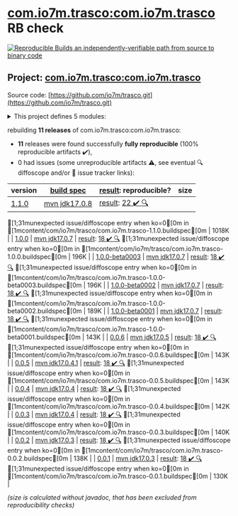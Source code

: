 [com.io7m.trasco:com.io7m.trasco](https://central.sonatype.com/artifact/com.io7m.trasco/com.io7m.trasco/1.1.0/versions) RB check
=======

[![Reproducible Builds](https://reproducible-builds.org/images/logos/rb.svg) an independently-verifiable path from source to binary code](https://reproducible-builds.org/)

## Project: [com.io7m.trasco:com.io7m.trasco](https://central.sonatype.com/artifact/com.io7m.trasco/com.io7m.trasco/1.1.0/versions)

Source code: [https://github.com/io7m/trasco.git](https://github.com/io7m/trasco.git)

<details><summary>This project defines 5 modules:</summary>

* [com.io7m.trasco:com.io7m.trasco](https://central.sonatype.com/artifact/com.io7m.trasco/com.io7m.trasco/1.1.0)
* [com.io7m.trasco:com.io7m.trasco.api](https://central.sonatype.com/artifact/com.io7m.trasco/com.io7m.trasco.api/1.1.0)
* [com.io7m.trasco:com.io7m.trasco.tests](https://central.sonatype.com/artifact/com.io7m.trasco/com.io7m.trasco.tests/1.1.0)
* [com.io7m.trasco:com.io7m.trasco.vanilla](https://central.sonatype.com/artifact/com.io7m.trasco/com.io7m.trasco.vanilla/1.1.0)
* [com.io7m.trasco:com.io7m.trasco.xml.schemas](https://central.sonatype.com/artifact/com.io7m.trasco/com.io7m.trasco.xml.schemas/1.1.0)
</details>

rebuilding **11 releases** of com.io7m.trasco:com.io7m.trasco:
- **11** releases were found successfully **fully reproducible** (100% reproducible artifacts :heavy_check_mark:),
- 0 had issues (some unreproducible artifacts :warning:, see eventual :mag: diffoscope and/or :memo: issue tracker links):

| version | [build spec](/BUILDSPEC.md) | [result](https://reproducible-builds.org/docs/jvm/): reproducible? | size |
| -- | --------- | ------ | -- |
| [1.1.0](https://central.sonatype.com/artifact/com.io7m.trasco/com.io7m.trasco/1.1.0/pom) | [mvn jdk17.0.8](com.io7m.trasco-1.1.0.buildspec) | [result](com.io7m.trasco-1.1.0.buildinfo): [22 :heavy_check_mark: ](com.io7m.trasco-1.1.0.buildcompare) [:mag:](com.io7m.trasco-1.1.0.diffoscope)
[1;31munexpected issue/diffoscope entry when ko=0[0m in [1mcontent/com/io7m/trasco/com.io7m.trasco-1.1.0.buildspec[0m
 | 1018K |
| [1.0.0](https://central.sonatype.com/artifact/com.io7m.trasco/com.io7m.trasco/1.0.0/pom) | [mvn jdk17.0.7](com.io7m.trasco-1.0.0.buildspec) | [result](com.io7m.trasco-1.0.0.buildinfo): [18 :heavy_check_mark: ](com.io7m.trasco-1.0.0.buildcompare) [:mag:](com.io7m.trasco-1.0.0.diffoscope)
[1;31munexpected issue/diffoscope entry when ko=0[0m in [1mcontent/com/io7m/trasco/com.io7m.trasco-1.0.0.buildspec[0m
 | 196K |
| [1.0.0-beta0003](https://central.sonatype.com/artifact/com.io7m.trasco/com.io7m.trasco/1.0.0-beta0003/pom) | [mvn jdk17.0.7](com.io7m.trasco-1.0.0-beta0003.buildspec) | [result](com.io7m.trasco-1.0.0-beta0003.buildinfo): [18 :heavy_check_mark: ](com.io7m.trasco-1.0.0-beta0003.buildcompare) [:mag:](com.io7m.trasco-1.0.0-beta0003.diffoscope)
[1;31munexpected issue/diffoscope entry when ko=0[0m in [1mcontent/com/io7m/trasco/com.io7m.trasco-1.0.0-beta0003.buildspec[0m
 | 196K |
| [1.0.0-beta0002](https://central.sonatype.com/artifact/com.io7m.trasco/com.io7m.trasco/1.0.0-beta0002/pom) | [mvn jdk17.0.7](com.io7m.trasco-1.0.0-beta0002.buildspec) | [result](com.io7m.trasco-1.0.0-beta0002.buildinfo): [18 :heavy_check_mark: ](com.io7m.trasco-1.0.0-beta0002.buildcompare) [:mag:](com.io7m.trasco-1.0.0-beta0002.diffoscope)
[1;31munexpected issue/diffoscope entry when ko=0[0m in [1mcontent/com/io7m/trasco/com.io7m.trasco-1.0.0-beta0002.buildspec[0m
 | 189K |
| [1.0.0-beta0001](https://central.sonatype.com/artifact/com.io7m.trasco/com.io7m.trasco/1.0.0-beta0001/pom) | [mvn jdk17.0.7](com.io7m.trasco-1.0.0-beta0001.buildspec) | [result](com.io7m.trasco-1.0.0-beta0001.buildinfo): [18 :heavy_check_mark: ](com.io7m.trasco-1.0.0-beta0001.buildcompare) [:mag:](com.io7m.trasco-1.0.0-beta0001.diffoscope)
[1;31munexpected issue/diffoscope entry when ko=0[0m in [1mcontent/com/io7m/trasco/com.io7m.trasco-1.0.0-beta0001.buildspec[0m
 | 143K |
| [0.0.6](https://central.sonatype.com/artifact/com.io7m.trasco/com.io7m.trasco/0.0.6/pom) | [mvn jdk17.0.5](com.io7m.trasco-0.0.6.buildspec) | [result](com.io7m.trasco-0.0.6.buildinfo): [18 :heavy_check_mark: ](com.io7m.trasco-0.0.6.buildcompare) [:mag:](com.io7m.trasco-0.0.6.diffoscope)
[1;31munexpected issue/diffoscope entry when ko=0[0m in [1mcontent/com/io7m/trasco/com.io7m.trasco-0.0.6.buildspec[0m
 | 143K |
| [0.0.5](https://central.sonatype.com/artifact/com.io7m.trasco/com.io7m.trasco/0.0.5/pom) | [mvn jdk17.0.4.1](com.io7m.trasco-0.0.5.buildspec) | [result](com.io7m.trasco-0.0.5.buildinfo): [18 :heavy_check_mark: ](com.io7m.trasco-0.0.5.buildcompare) [:mag:](com.io7m.trasco-0.0.5.diffoscope)
[1;31munexpected issue/diffoscope entry when ko=0[0m in [1mcontent/com/io7m/trasco/com.io7m.trasco-0.0.5.buildspec[0m
 | 143K |
| [0.0.4](https://central.sonatype.com/artifact/com.io7m.trasco/com.io7m.trasco/0.0.4/pom) | [mvn jdk17.0.4](com.io7m.trasco-0.0.4.buildspec) | [result](com.io7m.trasco-0.0.4.buildinfo): [18 :heavy_check_mark: ](com.io7m.trasco-0.0.4.buildcompare) [:mag:](com.io7m.trasco-0.0.4.diffoscope)
[1;31munexpected issue/diffoscope entry when ko=0[0m in [1mcontent/com/io7m/trasco/com.io7m.trasco-0.0.4.buildspec[0m
 | 142K |
| [0.0.3](https://central.sonatype.com/artifact/com.io7m.trasco/com.io7m.trasco/0.0.3/pom) | [mvn jdk17.0.4](com.io7m.trasco-0.0.3.buildspec) | [result](com.io7m.trasco-0.0.3.buildinfo): [18 :heavy_check_mark: ](com.io7m.trasco-0.0.3.buildcompare) [:mag:](com.io7m.trasco-0.0.3.diffoscope)
[1;31munexpected issue/diffoscope entry when ko=0[0m in [1mcontent/com/io7m/trasco/com.io7m.trasco-0.0.3.buildspec[0m
 | 140K |
| [0.0.2](https://central.sonatype.com/artifact/com.io7m.trasco/com.io7m.trasco/0.0.2/pom) | [mvn jdk17.0.3](com.io7m.trasco-0.0.2.buildspec) | [result](com.io7m.trasco-0.0.2.buildinfo): [18 :heavy_check_mark: ](com.io7m.trasco-0.0.2.buildcompare) [:mag:](com.io7m.trasco-0.0.2.diffoscope)
[1;31munexpected issue/diffoscope entry when ko=0[0m in [1mcontent/com/io7m/trasco/com.io7m.trasco-0.0.2.buildspec[0m
 | 138K |
| [0.0.1](https://central.sonatype.com/artifact/com.io7m.trasco/com.io7m.trasco/0.0.1/pom) | [mvn jdk17.0.3](com.io7m.trasco-0.0.1.buildspec) | [result](com.io7m.trasco-0.0.1.buildinfo): [18 :heavy_check_mark: ](com.io7m.trasco-0.0.1.buildcompare) [:mag:](com.io7m.trasco-0.0.1.diffoscope)
[1;31munexpected issue/diffoscope entry when ko=0[0m in [1mcontent/com/io7m/trasco/com.io7m.trasco-0.0.1.buildspec[0m
 | 130K |

<i>(size is calculated without javadoc, that has been excluded from reproducibility checks)</i>
